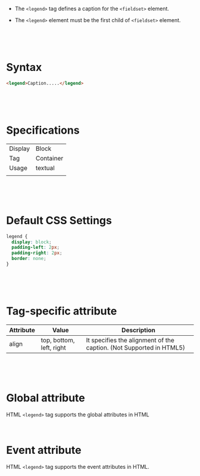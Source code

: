 - The `<legend>` tag defines a caption for the `<fieldset>` element.

- The `<legend>` element must be the first child of `<fieldset>` element.

&nbsp;

&nbsp;

# Syntax

```html
<legend>Caption.....</legend>
```

&nbsp;

&nbsp;

# Specifications

|         |           |
| ------- | --------- |
| Display | Block     |
| Tag     | Container |
| Usage   | textual   |
|         |           |

&nbsp;

&nbsp;

# Default CSS Settings

```css
legend {
  display: block;
  padding-left: 2px;
  padding-right: 2px;
  border: none;
}
```

&nbsp;

&nbsp;

# Tag-specific attribute

| Attribute | Value                    | Description                                                         |
| --------- | ------------------------ | ------------------------------------------------------------------- |
| align     | top, bottom, left, right | It specifies the alignment of the caption. (Not Supported in HTML5) |

&nbsp;

&nbsp;

# Global attribute

HTML `<legend>` tag supports the global attributes in HTML

&nbsp;

# Event attribute

HTML `<legend>` tag supports the event attributes in HTML.
